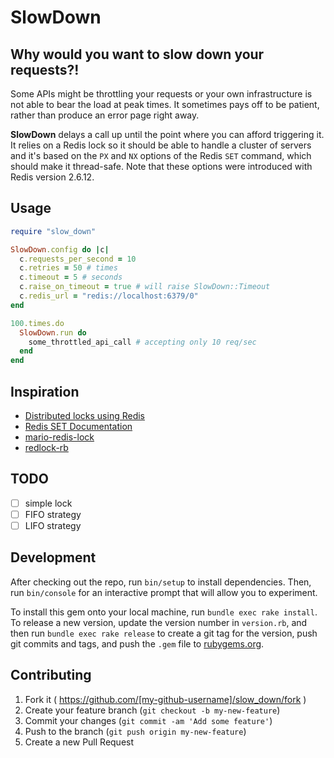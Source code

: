 # SlowDown

## Why would you want to slow down your requests?!

Some APIs might be throttling your requests or your own infrastructure is not able to bear the load at peak times. It sometimes pays off to be patient, rather than produce an error page right away.

**SlowDown** delays a call up until the point where you can afford triggering it. It relies on a Redis lock so it should be able to handle a cluster of servers and it's based on the `PX` and `NX` options of the Redis `SET` command, which should make it thread-safe. Note that these options were introduced with Redis version 2.6.12.

## Usage

```ruby
require "slow_down"

SlowDown.config do |c|
  c.requests_per_second = 10
  c.retries = 50 # times
  c.timeout = 5 # seconds
  c.raise_on_timeout = true # will raise SlowDown::Timeout
  c.redis_url = "redis://localhost:6379/0"
end

100.times.do
  SlowDown.run do
    some_throttled_api_call # accepting only 10 req/sec
  end
end
```

## Inspiration

- [Distributed locks using Redis](https://engineering.gosquared.com/distributed-locks-using-redis)
- [Redis SET Documentation](http://redis.io/commands/set)
- [mario-redis-lock](https://github.com/marioizquierdo/mario-redis-lock)
- [redlock-rb](https://github.com/antirez/redlock-rb)

## TODO

-[ ] simple lock
-[ ] FIFO strategy
-[ ] LIFO strategy  

## Development

After checking out the repo, run `bin/setup` to install dependencies. Then, run `bin/console` for an interactive prompt that will allow you to experiment.

To install this gem onto your local machine, run `bundle exec rake install`. To release a new version, update the version number in `version.rb`, and then run `bundle exec rake release` to create a git tag for the version, push git commits and tags, and push the `.gem` file to [rubygems.org](https://rubygems.org).

## Contributing

1. Fork it ( https://github.com/[my-github-username]/slow_down/fork )
2. Create your feature branch (`git checkout -b my-new-feature`)
3. Commit your changes (`git commit -am 'Add some feature'`)
4. Push to the branch (`git push origin my-new-feature`)
5. Create a new Pull Request
